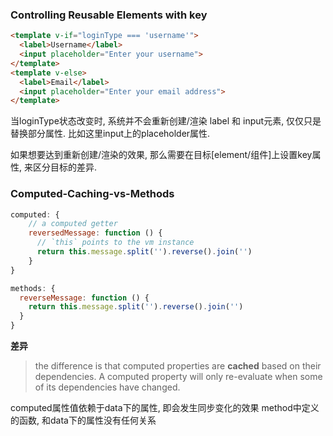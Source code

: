 ### Controlling Reusable Elements with key
```html
<template v-if="loginType === 'username'">
  <label>Username</label>
  <input placeholder="Enter your username">
</template>
<template v-else>
  <label>Email</label>
  <input placeholder="Enter your email address">
</template>
```

当loginType状态改变时, 系统并不会重新创建/渲染 label 和 input元素, 仅仅只是替换部分属性. 比如这里input上的placeholder属性.

如果想要达到重新创建/渲染的效果, 那么需要在目标[element/组件]上设置key属性, 来区分目标的差异.

### Computed-Caching-vs-Methods
```javascript
computed: {
    // a computed getter
    reversedMessage: function () {
      // `this` points to the vm instance
      return this.message.split('').reverse().join('')
    }
}
```

```javascript
methods: {
  reverseMessage: function () {
    return this.message.split('').reverse().join('')
  }
}
```
**差异**
>the difference is that computed properties are **cached** based on their dependencies. A computed property will only re-evaluate when some of its dependencies have changed.

computed属性值依赖于data下的属性, 即会发生同步变化的效果
method中定义的函数, 和data下的属性没有任何关系
